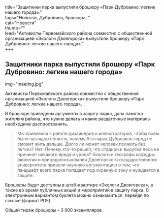 title="Защитники парка выпустили брошюру «Парк Дубровино: легкие нашего города»."  
tags="Новости, Дубровино, брошюра, "  
cat="Новости"  
thumb=""  
lead="Активисты Первомайского района совместно с общественной организацией «Экологи Двоегорска» выпустили брошюру «Парк Дубровино: легкие нашего города»."  
+++

## Защитники парка выпустили брошюру «Парк Дубровино: легкие нашего города»
img="meeting.jpg"  

Активисты Первомайского района совместно с общественной организацией «Экологи Двоегорска» выпустили брошюру «Парк Дубровино: легкие нашего города».

В брошюре приведены аргументы в защиту парка, дана памятка жителям района, что нужно делать и какие раздаточные материалы необходимо распространять. 

>Мы привлекли к работе дизайнеров и иллюстраторов, чтобы всем было наглядно понятно, почему без парка Дубровино город не сможет жить дальше. Долго ли может человек прожить без легких? Нет. Почему кто-то решил, что стадион и вырубка леса не причинят никакого вреда и урона? Экологи и географы кафедры экологии и природопользования Двоегорского государственного университета привели научную аргументацию о том, что ландшафт всего парка попадает под охранную зону и нуждается в защите. 

Брошюры будут доступны в штаб-квартире «Экологи Двоегорска», а также во время публичных акций и мероприятий в защиту парка.
С электронным вариантом буклета можно ознакомиться, перейдя по ссылке (формат PDF).

Общий тираж брошюры – 3 000 экземпляров.

